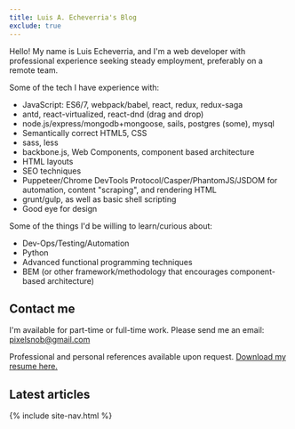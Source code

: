 ```yaml
---
title: Luis A. Echeverria's Blog
exclude: true
---
```


Hello! My name is Luis Echeverria, and I'm a web developer with professional experience seeking steady employment, preferably on a remote team.

Some of the tech I have experience with:

* JavaScript: ES6/7, webpack/babel, react, redux, redux-saga
* antd, react-virtualized, react-dnd (drag and drop)
* node.js/express/mongodb+mongoose, sails, postgres (some), mysql
* Semantically correct HTML5, CSS
* sass, less
* backbone.js, Web Components, component based architecture
* HTML layouts
* SEO techniques
* Puppeteer/Chrome DevTools Protocol/Casper/PhantomJS/JSDOM for automation, content "scraping", and rendering HTML
* grunt/gulp, as well as basic shell scripting
* Good eye for design

Some of the things I'd be willing to learn/curious about:

* Dev-Ops/Testing/Automation
* Python
* Advanced functional programming techniques
* BEM (or other framework/methodology that encourages component-based architecture)

## Contact me

I'm available for part-time or full-time work. Please send me an email: pixelsnob@gmail.com

Professional and personal references available upon request. <a href="assets/pdfs/Luis_A_Echeverria_CV.pdf" target="_blank">Download my resume here.</a>

## Latest articles

{% include site-nav.html %}

